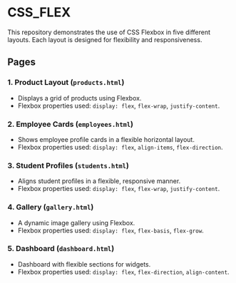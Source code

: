 # CSS_FLEX

This repository demonstrates the use of CSS Flexbox in five different layouts. Each layout is designed for flexibility and responsiveness.

## Pages

### 1. Product Layout (`products.html`)
- Displays a grid of products using Flexbox.
- Flexbox properties used: `display: flex`, `flex-wrap`, `justify-content`.

### 2. Employee Cards (`employees.html`)
- Shows employee profile cards in a flexible horizontal layout.
- Flexbox properties used: `display: flex`, `align-items`, `flex-direction`.

### 3. Student Profiles (`students.html`)
- Aligns student profiles in a flexible, responsive manner.
- Flexbox properties used: `display: flex`, `flex-wrap`, `justify-content`.

### 4. Gallery (`gallery.html`)
- A dynamic image gallery using Flexbox.
- Flexbox properties used: `display: flex`, `flex-basis`, `flex-grow`.

### 5. Dashboard (`dashboard.html`)
- Dashboard with flexible sections for widgets.
- Flexbox properties used: `display: flex`, `flex-direction`, `align-content`.
